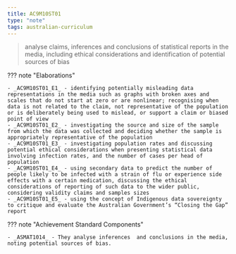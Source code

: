 ```yaml
---
title: AC9M10ST01
type: "note"
tags: australian-curriculum
---
```




> analyse claims, inferences and conclusions of statistical reports in the media, including ethical considerations and identification of potential sources of bias

??? note "Elaborations"

	- _AC9M10ST01_E1_ - identifying potentially misleading data representations in the media such as graphs with broken axes and scales that do not start at zero or are nonlinear; recognising when data is not related to the claim, not representative of the population or is deliberately being used to mislead, or support a claim or biased point of view
	- _AC9M10ST01_E2_ - investigating the source and size of the sample from which the data was collected and deciding whether the sample is appropriately representative of the population
	- _AC9M10ST01_E3_ - investigating population rates and discussing potential ethical considerations when presenting statistical data involving infection rates, and the number of cases per head of population
	- _AC9M10ST01_E4_ - using secondary data to predict the number of people likely to be infected with a strain of flu or experience side effects with a certain medication, discussing the ethical considerations of reporting of such data to the wider public, considering validity claims and samples sizes
	- _AC9M10ST01_E5_ - using the concept of Indigenous data sovereignty to critique and evaluate the Australian Government’s “Closing the Gap” report
??? note "Achievement Standard Components"

	- _ASMAT1014_ - They analyse inferences  and conclusions in the media, noting potential sources of bias.



